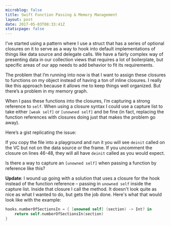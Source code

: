 ```yaml
---
microblog: false
title: Swift Function Passing & Memory Management
layout: post
date: 2017-05-03T08:33:41Z
staticpage: false
---
```


I’ve started using a pattern where I use a struct that has a series of optional closures on it to serve as a way to hook into default implementations of things like data source and delegate calls. We have a fairly complex way of presenting data in our collection views that requires a lot of boilerplate, but specific areas of our app needs to add behavior to fit its requirements.

The problem that I’m running into now is that I want to assign these closures to functions on my object instead of having a ton of inline closures. I really like this approach because it allows me to keep things well organized. But there’s a problem in my memory graph.

When I pass these functions into the closures, I’m capturing a strong reference to `self`. When using a closure syntax I could use a capture list to take either `[weak self]` or `[unowned self]` and be fine (in fact, replacing the function references with closures doing just that makes the problem go away).

Here’s a gist replicating the issue:
<script src="https://gist.github.com/jsorge/fe51cbbc2450366fc43e895e1a091bdc.js"></script>

If you copy the file into a playground and run it you will see `deinit` called on the VC but not on the data source or the frame. If you uncomment the closure on lines 46-48, they will all have `deinit` called as you would expect.

Is there a way to capture an `[unowned self]` when passing a function by reference like this?

**Update**: I wound up going with a solution that uses a closure for the hook instead of the function reference – passing in `unowned self` inside the capture list. Inside that closure I call the method. It doesn't look quite as nice as what I wanted to do, but gets the job done. Here's what that would look like with the example:

```swift
hooks.numberOfSectionsIn = { [unowned self] (section) -> Int? in
    return self.numberOfSectionsIn(section)
}
```
